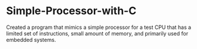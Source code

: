 # Simple-Processor-with-C
Created a program that mimics a simple processor for a test CPU that has a limited set of instructions, small amount of memory, and primarily used for embedded systems.
